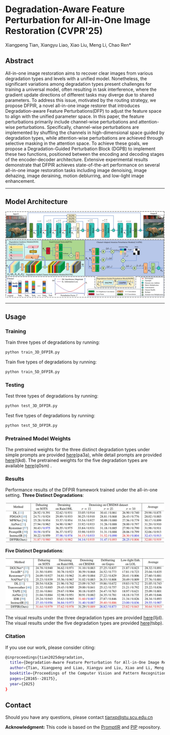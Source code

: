 # Degradation-Aware Feature Perturbation for All-in-One Image Restoration (CVPR'25)

Xiangpeng Tian, Xiangyu Liao, Xiao Liu, Meng Li, Chao Ren*

## Abstract

All-in-one image restoration aims to recover clear images from various degradation types and levels with a unified model. Nonetheless, the significant variations among degradation types present challenges for training a universal model, often resulting in task interference, where the gradient update directions of different tasks may diverge due to shared parameters. To address this issue, motivated by the routing strategy, we propose DFPIR, a novel all-in-one image restorer that introduces Degradation-aware Feature Perturbations(DFP) to adjust the feature space to align with the unified parameter space. In this paper, the feature perturbations primarily include channel-wise perturbations and attention-wise perturbations. Specifically, channel-wise perturbations are implemented by shuffling the channels in high-dimensional space guided by degradation types, while attention-wise perturbations are achieved through selective masking in the attention space. To achieve these goals, we propose a Degradation-Guided Perturbation Block (DGPB) to implement these two functions, positioned between the encoding and decoding stages of the encoder-decoder architecture. Extensive experimental results demonstrate that DFPIR achieves state-of-the-art performance on several all-in-one image restoration tasks including image denoising, image dehazing, image deraining, motion deblurring, and low-light image enhancement. 

---

## Model Architecture

![Model Architecture](./fig/shuffle-fram.jpg)  

---

## Usage

### Training

Train three types of degradations by running:

```bash
python train_3D_DFPIR.py
```
Train five types of degradations by running:
```bash
python train_5D_DFPIR.py
```
###  Testing

Test three types of degradations by running:

```bash
python test_3D_DFPIR.py
```
Test five types of degradations by running:

```bash
python test_5D_DFPIR.py
```
### Pretrained Model Weights

The pretrained weights for the three distinct degradation types under simple prompts are provided [here](https://pan.baidu.com/s/1W8mjjSB4XiL70cVK9B9Eng  )(pa3a), while detail prompts are provided [here](https://pan.baidu.com/s/1hk5JgOpl3VYEsWEecPpJkg?pwd=tjkd  )(tjkd). The pretrained weights for the five degradation types are available [here](https://pan.baidu.com/s/1LhAsRq8t4dvaD-hC6yDZrA?pwd=q0sm)(q0sm) .

### Results
Performance results of the DFPIR framework trained under the all-in-one setting.
**Three Distinct Degradations**:

![3D](./fig/3D.jpg)  

**Five Distinct Degradations**:

![5D](./fig/5D.jpg) 

The visual results under the three degradation types are provided [here](https://pan.baidu.com/s/1xa_i7cbg5slEyLvBpC4JKg?pwd=lljd )(lljd).  The visual results under the five degradation types are provided [here](https://pan.baidu.com/s/1tfYrxfOI61om8QX9PnXLFA?pwd=tsbp)(tsbp).


### Citation
If you use our work, please consider citing:
```bash
@inproceedings{tian2025degradation,
  title={Degradation-Aware Feature Perturbation for All-in-One Image Restoration},
  author={Tian, Xiangpeng and Liao, Xiangyu and Liu, Xiao and Li, Meng and Ren, Chao},
  booktitle={Proceedings of the Computer Vision and Pattern Recognition Conference},
  pages={28165--28175},
  year={2025}
}
```
## Contact

Should you have any questions, please contact tianxp@stu.scu.edu.cn

**Acknowledgment:** This code is based on the [PromptIR](https://github.com/va1shn9v/PromptIR) and [PIP]([longzilicart/pip_universal](https://github.com/longzilicart/pip_universal)) repository.
